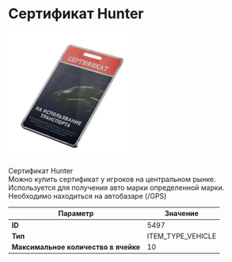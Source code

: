 # Сертификат Hunter

![Item Image](../img/5497.webp?raw=true)

Сертификат Hunter<br>Можно купить сертификат у игроков на центральном рынке.<br>Используется для получения авто марки определенной марки.<br>Необходимо находиться на автобазаре (/GPS)


| Параметр | Значение |
|----------|----------|
| **ID** | 5497 |
| **Тип** | ITEM_TYPE_VEHICLE |
| **Максимальное количество в ячейке** | 10 |

